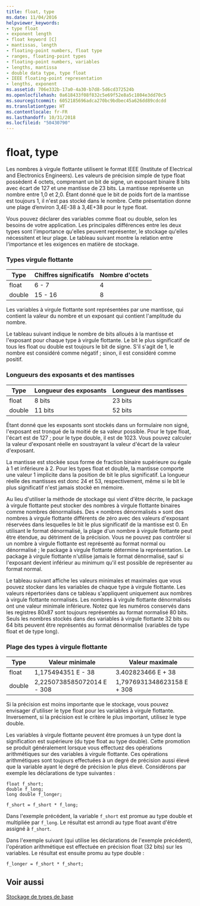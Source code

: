 ```yaml
---
title: float, type
ms.date: 11/04/2016
helpviewer_keywords:
- type float
- exponent length
- float keyword [C]
- mantissas, length
- floating-point numbers, float type
- ranges, floating-point types
- floating-point numbers, variables
- lengths, mantissa
- double data type, type float
- IEEE floating-point representation
- lengths, exponent
ms.assetid: 706e332b-17a0-4a30-b7d8-5d6cd372524b
ms.openlocfilehash: 0a618433f08f832c5e69f52e8a5c1804e3dd70c5
ms.sourcegitcommit: 6052185696adca270bc9bdbec45a626dd89cdcdd
ms.translationtype: HT
ms.contentlocale: fr-FR
ms.lasthandoff: 10/31/2018
ms.locfileid: "50430790"
---
```

# <a name="type-float"></a>float, type

Les nombres à virgule flottante utilisent le format IEEE (Institute of Electrical and Electronics Engineers). Les valeurs de précision simple de type float possèdent 4 octets, comprenant un bit de signe, un exposant binaire 8 bits avec écart de 127 et une mantisse de 23 bits. La mantisse représente un nombre entre 1,0 et 2,0. Étant donné que le bit de poids fort de la mantisse est toujours 1, il n'est pas stocké dans le nombre. Cette présentation donne une plage d’environ 3,4E-38 à 3,4E+38 pour le type float.

Vous pouvez déclarer des variables comme float ou double, selon les besoins de votre application. Les principales différences entre les deux types sont l'importance qu'elles peuvent représenter, le stockage qu'elles nécessitent et leur plage. Le tableau suivant montre la relation entre l'importance et les exigences en matière de stockage.

### <a name="floating-point-types"></a>Types virgule flottante

|Type|Chiffres significatifs|Nombre d'octets|
|----------|------------------------|---------------------|
|float|6 - 7|4|
|double|15 - 16|8|

Les variables à virgule flottante sont représentées par une mantisse, qui contient la valeur du nombre et un exposant qui contient l'amplitude du nombre.

Le tableau suivant indique le nombre de bits alloués à la mantisse et l'exposant pour chaque type à virgule flottante. Le bit le plus significatif de tous les float ou double est toujours le bit de signe. S'il s'agit de 1, le nombre est considéré comme négatif ; sinon, il est considéré comme positif.

### <a name="lengths-of-exponents-and-mantissas"></a>Longueurs des exposants et des mantisses

|Type|Longueur des exposants|Longueur des mantisses|
|----------|---------------------|---------------------|
|float|8 bits|23 bits|
|double|11 bits|52 bits|

Étant donné que les exposants sont stockés dans un formulaire non signé, l'exposant est tronqué de la moitié de sa valeur possible. Pour le type float, l'écart est de 127 ; pour le type double, il est de 1023. Vous pouvez calculer la valeur d'exposant réelle en soustrayant la valeur d'écart de la valeur d'exposant.

La mantisse est stockée sous forme de fraction binaire supérieure ou égale à 1 et inférieure à 2. Pour les types float et double, la mantisse comporte une valeur 1 implicite dans la position de bit le plus significatif. La longueur réelle des mantisses est donc 24 et 53, respectivement, même si le bit le plus significatif n'est jamais stocké en mémoire.

Au lieu d'utiliser la méthode de stockage qui vient d'être décrite, le package à virgule flottante peut stocker des nombres à virgule flottante binaires comme nombres dénormalisés. Des « nombres dénormalisés » sont des nombres à virgule flottante différents de zéro avec des valeurs d'exposant réservées dans lesquelles le bit le plus significatif de la mantisse est 0. En utilisant le format dénormalisé, la plage d'un nombre à virgule flottante peut être étendue, au détriment de la précision. Vous ne pouvez pas contrôler si un nombre à virgule flottante est représenté au format normal ou dénormalisé ; le package à virgule flottante détermine la représentation. Le package à virgule flottante n'utilise jamais le format dénormalisé, sauf si l'exposant devient inférieur au minimum qu'il est possible de représenter au format normal.

Le tableau suivant affiche les valeurs minimales et maximales que vous pouvez stocker dans les variables de chaque type à virgule flottante. Les valeurs répertoriées dans ce tableau s'appliquent uniquement aux nombres à virgule flottante normalisés. Les nombres à virgule flottante dénormalisés ont une valeur minimale inférieure. Notez que les numéros conservés dans les registres 80*x*87 sont toujours représentés au format normalisé 80 bits. Seuls les nombres stockés dans des variables à virgule flottante 32 bits ou 64 bits peuvent être représentés au format dénormalisé (variables de type float et de type long).

### <a name="range-of-floating-point-types"></a>Plage des types à virgule flottante

|Type|Valeur minimale|Valeur maximale|
|----------|-------------------|-------------------|
|float|1,175494351 E - 38|3.402823466 E + 38|
|double|2,2250738585072014 E - 308|1,7976931348623158 E + 308|

Si la précision est moins importante que le stockage, vous pouvez envisager d'utiliser le type float pour les variables à virgule flottante. Inversement, si la précision est le critère le plus important, utilisez le type double.

Les variables à virgule flottante peuvent être promues à un type dont la signification est supérieure (du type float au type double). Cette promotion se produit généralement lorsque vous effectuez des opérations arithmétiques sur des variables à virgule flottante. Ces opérations arithmétiques sont toujours effectuées à un degré de précision aussi élevé que la variable ayant le degré de précision le plus élevé. Considérons par exemple les déclarations de type suivantes :

```
float f_short;
double f_long;
long double f_longer;

f_short = f_short * f_long;
```

Dans l'exemple précédent, la variable `f_short` est promue au type double et multipliée par `f_long`. Le résultat est arrondi au type float avant d'être assigné à `f_short`.

Dans l'exemple suivant (qui utilise les déclarations de l'exemple précédent), l'opération arithmétique est effectuée en précision float (32 bits) sur les variables. Le résultat est ensuite promu au type double :

```
f_longer = f_short * f_short;
```

## <a name="see-also"></a>Voir aussi

[Stockage de types de base](../c-language/storage-of-basic-types.md)